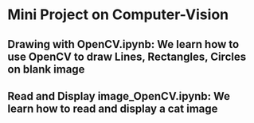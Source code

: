 # Mini Project on Computer-Vision
## Drawing with OpenCV.ipynb: We learn how to use OpenCV to draw Lines, Rectangles, Circles on blank image 

## Read and Display image_OpenCV.ipynb: We learn how to read and display a cat image
